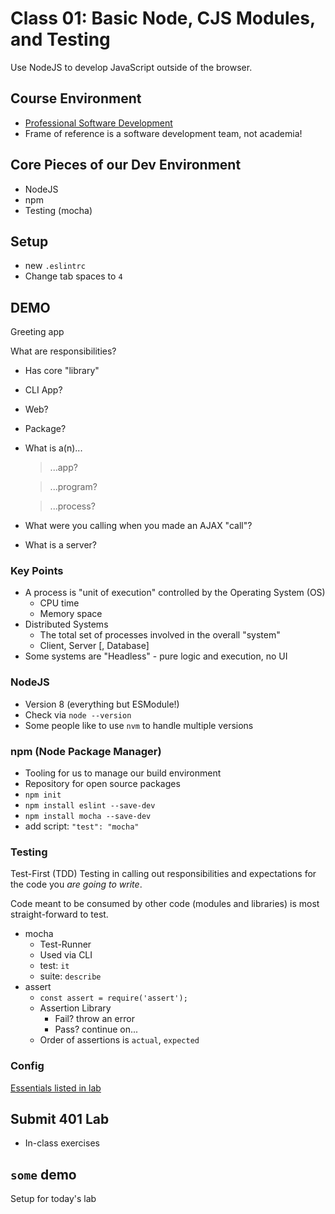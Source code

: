 # Class 01: Basic Node, CJS Modules, and Testing

Use NodeJS to develop JavaScript outside of the browser. 

## Course Environment

* [Professional Software Development](https://docs.google.com/presentation/d/13k3gYd8hwIGfKdqECBEvk44UmkdVcsDuO2Tq9UIToVk/edit?usp=sharing)
* Frame of reference is a software development team, not academia!

## Core Pieces of our Dev Environment

* NodeJS
* npm
* Testing (mocha)

## Setup

* new `.eslintrc`
* Change tab spaces to `4`

## DEMO

Greeting app

What are responsibilities?

* Has core "library"
* CLI App?
* Web?
* Package?
* What is a(n)... 

  > ...app?
   
  > ...program?

  > ...process?

* What were you calling when you made an AJAX "call"?
* What is a server?

### Key Points

* A process is "unit of execution" controlled by the Operating System (OS)
    * CPU time
    * Memory space
* Distributed Systems
    * The total set of processes involved in the overall "system"
    * Client, Server [, Database]
* Some systems are "Headless" - pure logic and execution, no UI

### NodeJS

* Version 8 (everything but ESModule!)
* Check via `node --version`
* Some people like to use `nvm` to handle multiple versions

### npm (Node Package Manager)

* Tooling for us to manage our build environment
* Repository for open source packages
* `npm init`
* `npm install eslint --save-dev`
* `npm install mocha --save-dev`
* add script: `"test": "mocha"`

### Testing

Test-First (TDD) Testing in calling out responsibilities and expectations for the code you _are going to write_.

Code meant to be consumed by other code (modules and libraries)
is most straight-forward to test.
    
* mocha
    * Test-Runner
    * Used via CLI
    * test: `it`
    * suite: `describe`
* assert
    * `const assert = require('assert');`
    * Assertion Library
        * Fail? throw an error
        * Pass? continue on...
    * Order of assertions is `actual`, `expected`

### Config

[Essentials listed in lab](https://github.com/acl-401-js-fall-2017/submit-401-way/blob/master/LAB.md)

## Submit 401 Lab

* In-class exercises

## `some` demo

Setup for today's lab
